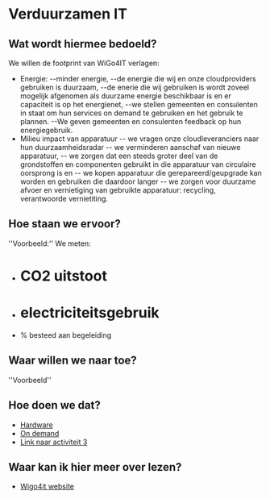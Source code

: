 # Verduurzamen IT

## Wat wordt hiermee bedoeld?
We willen de footprint van WiGo4IT verlagen: 
- Energie: 
--minder energie, 
--de energie die wij en onze cloudproviders gebruiken is duurzaam, 
--de enerie die wij gebruiken is wordt zoveel mogelijk afgenomen als duurzame energie beschikbaar is en er capaciteit is op het energienet, 
--we stellen gemeenten en consulenten in staat om hun services on demand te gebruiken en het gebruik te plannen. 
--We geven gemeenten en consulenten feedback op hun energiegebruik.
- Milieu impact van apparatuur
-- we vragen onze cloudleveranciers naar hun duurzaamheidsradar
-- we verminderen aanschaf van nieuwe apparatuur, 
-- we zorgen dat een steeds groter deel van de grondstoffen en componenten gebruikt in die apparatuur van circulaire oorsprong is en 
-- we kopen apparatuur die gerepareerd/geupgrade kan worden en gebruiken die daardoor langer
-- we zorgen voor duurzame afvoer en vernietiging van gebruikte apparatuur: recycling, verantwoorde vernietiting.

## Hoe staan we ervoor?
''Voorbeeld:''
We meten:
- # CO2 uitstoot
- # electriciteitsgebruik
- % besteed aan begeleiding

## Waar willen we naar toe?
''Voorbeeld''


## Hoe doen we dat?
- <a href="wiki.html?page=hardware">Hardware </a>
- <a href="wiki.html?page=ondemand">On demand </a>
- <a href="wiki.html?page=publiccloud">Link naar activiteit 3 </a>


## Waar kan ik hier meer over lezen?
- <a href="https://www.wigo4it.nl/?utm=duurzaamheidsradar">Wigo4it website</a>